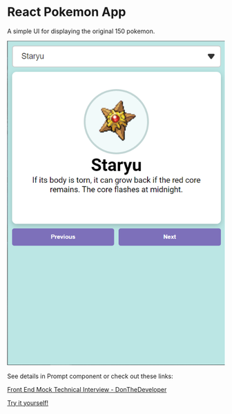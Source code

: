 # React Pokemon App

A simple UI for displaying the original 150 pokemon.

![Screenshot of app displaying a pokemon, along with its name and a brief description](/Screenshot.png)

See details in Prompt component or check out these links:

[Front End Mock Technical Interview - DonTheDeveloper](https://youtu.be/vomuCMmoNyE?si=RqyM_f5NnaABuBSu)

[Try it yourself!](https://codesandbox.io/s/vanilla-js-react-pokedex-i7clq)
